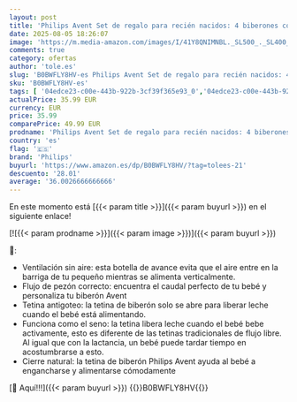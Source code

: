 ```yaml
---
layout: post
title: 'Philips Avent Set de regalo para recién nacidos: 4 biberones con sistema AirFree  chupete ultra soft y escobilla  de 0-12 meses  modelo SCD657/11 '
date: 2025-08-05 18:26:07
image: 'https://m.media-amazon.com/images/I/41Y8QNIMNBL._SL500_._SL400_.jpg'
comments: true
category: ofertas
author: 'tole.es'
slug: 'B0BWFLY8HV-es Philips Avent Set de regalo para recién nacidos: 4...'
sku: 'B0BWFLY8HV-es'
tags: [ '04edce23-c00e-443b-922b-3cf39f365e93_0','04edce23-c00e-443b-922b-3cf39f365e93_1701','04edce23-c00e-443b-922b-3cf39f365e93_3501','04edce23-c00e-443b-922b-3cf39f365e93_4001','04edce23-c00e-443b-922b-3cf39f365e93_8001','04edce23-c00e-443b-922b-3cf39f365e93_8601','7872eacb-4efa-4779-8ec7-10292db980ef_0','Arborist Merchandising Root','Baby Care & Accessories','Bebé','Biberones','Biberones y accesorios','CML-Health','Custom Stores','Feeding','Feeding_Philips','Lactancia y alimentación','Philips','Philips Avent PBDD','Salud y cuidado personal','Self Service','Special Features Stores','Vuelta al cole','d1f558da-03d3-4105-8a50-454423a601fb_0','d1f558da-03d3-4105-8a50-454423a601fb_7501','de','philips','regalo','set','🇪🇸', ]
actualPrice: 35.99 EUR
currency: EUR
price: 35.99
comparePrice: 49.99 EUR
prodname: 'Philips Avent Set de regalo para recién nacidos: 4 biberones con sistema AirFree  chupete ultra soft y escobilla  de 0-12 meses  modelo SCD657/11 '
country: 'es'
flag: '🇪🇸'
brand: 'Philips'
buyurl: 'https://www.amazon.es/dp/B0BWFLY8HV/?tag=tolees-21'
descuento: '28.01'
average: '36.0026666666666'
---
```


En este momento está [{{< param title >}}]({{< param buyurl >}}) en el siguiente enlace!

[![{{< param prodname >}}]({{< param image >}})]({{< param buyurl >}})

🔎:

- Ventilación sin aire: esta botella de avance evita que el aire entre en la barriga de tu pequeño mientras se alimenta verticalmente.
- Flujo de pezón correcto: encuentra el caudal perfecto de tu bebé y personaliza tu biberón Avent
- Tetina antigoteo: la tetina de biberón solo se abre para liberar leche cuando el bebé está alimentando.
- Funciona como el seno: la tetina libera leche cuando el bebé bebe activamente, esto es diferente de las tetinas tradicionales de flujo libre. Al igual que con la lactancia, un bebé puede tardar tiempo en acostumbrarse a esto.
- Cierre natural: la tetina de biberón Philips Avent ayuda al bebé a engancharse y alimentarse cómodamente

[🛒 Aquí!!!]({{< param buyurl >}})
{{<world>}}B0BWFLY8HV{{</world>}}
